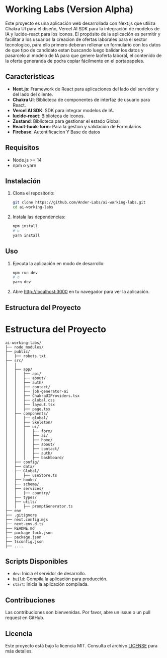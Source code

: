 
# Working Labs (Version Alpha)

Este proyecto es una aplicación web desarrollada con Next.js que utiliza Chakra UI para el diseño, Vercel AI SDK para la integración de modelos de IA y lucide-react para los iconos. El propósito de la aplicación es permitir y facilitar a los usuarios la creacion de ofertas laborales para el sector tecnologico, para ello primero deberan rellenar un formulario con los datos de que tipo de candidato estan buscando luego balidar los datos y pasarcelo al modelo de IA para que genere laoferta laboral, el contenido de la oferta generanda de podra copiar fácilmente en el portapapeles.



## Características

- **Next.js**: Framework de React para aplicaciones del lado del servidor y del lado del cliente.
- **Chakra UI**: Biblioteca de componentes de interfaz de usuario para React.
- **Vercel AI SDK**: SDK para integrar modelos de IA.
- **lucide-react**: Biblioteca de iconos.
- **Zustand**: Biblioteca para gestionar el estado Global
- **React-hook-form**: Para la gestion y validación de Formularios
- **Firebase**: Autentificacion Y Base de datos

## Requisitos

- Node.js >= 14
- npm o yarn

## Instalación

1. Clona el repositorio:

   ```bash
   git clone https://github.com/Ander-Labs/ai-working-labs.git
   cd ai-working-labs
   ```

2. Instala las dependencias:

   ```bash
   npm install
   # o
   yarn install
   ```

## Uso

1. Ejecuta la aplicación en modo de desarrollo:

   ```bash
   npm run dev
   # o
   yarn dev
   ```

2. Abre [http://localhost:3000](http://localhost:3000) en tu navegador para ver la aplicación.

## Estructura del Proyecto

# Estructura del Proyecto

```plaintext
ai-working-labs/
├── node_modules/
├── public/
│   ├── robots.txt
├── src/
│   │
│   ├── app/
│   │   ├── api/
│   │   ├── about/
│   │   ├── auth/
│   │   ├── contact/
│   │   ├── job-generator-ai
│   │   ├── ChakraUIProviders.tsx
│   │   ├── global.css
│   │   ├── layout.tsx
│   │   ├── page.tsx
│   ├── components/
│   │   ├── global/
│   │   ├── Skeleton/
│   │   ├── ui/
│   │   │   ├── form/
│   │   │   ├── ai/
│   │   │   ├── home/
│   │   │   ├── about/
│   │   │   ├── contact/
│   │   │   ├── auth/
│   │   │   ├── bashboard/
│   ├── config/
│   ├── data/
│   ├── Global/
│   │   ├── useStore.ts
│   ├── hooks/
│   ├── schema/
│   ├── services/
│   │   ├── country/
│   ├── types/
│   ├── utils/
│   │   ├── promptGenerator.ts
├── env
├── .gitignore
├── next.config.mjs
├── next-env.d.ts
├── README.md
├── package-lock.json
├── package.json
├── tsconfig.json
├── ....

```


## Scripts Disponibles

- `dev`: Inicia el servidor de desarrollo.
- `build`: Compila la aplicación para producción.
- `start`: Inicia la aplicación compilada.

## Contribuciones

Las contribuciones son bienvenidas. Por favor, abre un issue o un pull request en GitHub.

## Licencia

Este proyecto está bajo la licencia MIT. Consulta el archivo [LICENSE](./LICENSE) para más detalles.

